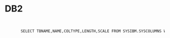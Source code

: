 # DB2


 ```bash
 
	
		SELECT TBNAME,NAME,COLTYPE,LENGTH,SCALE FROM SYSIBM.SYSCOLUMNS WHERE NAME = 'Column name';
 ```

